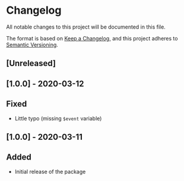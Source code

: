 # Changelog

All notable changes to this project will be documented in this file.

The format is based on [Keep a Changelog](https://keepachangelog.com/en/1.0.0/),
and this project adheres to [Semantic Versioning](https://semver.org/spec/v2.0.0.html).

## [Unreleased]

## [1.0.0] - 2020-03-12

## Fixed

- Little typo (missing `$event` variable)

## [1.0.0] - 2020-03-11

## Added

- Initial release of the package
